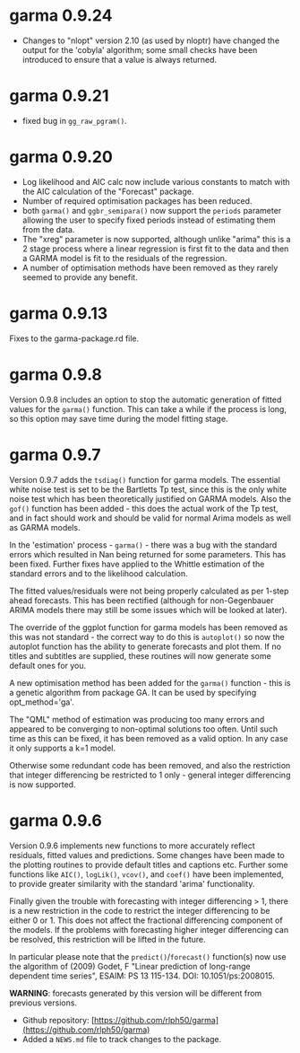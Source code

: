 # garma 0.9.24

- Changes to "nlopt" version 2.10 (as used by nloptr) have changed the output for the 'cobyla' algorithm; some small checks have been introduced to ensure that a value is always returned.

# garma 0.9.21

- fixed bug in `gg_raw_pgram()`.

# garma 0.9.20

- Log likelihood and AIC calc now include various constants to match with the AIC calculation of the "Forecast" package.
- Number of required optimisation packages has been reduced.
- both `garma()` and `ggbr_semipara()` now support the `periods` parameter allowing the user to specify fixed periods instead of estimating them from the data.
- The "xreg" parameter is now supported, although unlike "arima" this is a 2 stage process where a linear regression is first fit to the data and then a GARMA model is fit to the residuals of the regression.
- A number of optimisation methods have been removed as they rarely seemed to provide any benefit.

# garma 0.9.13

Fixes to the garma-package.rd file.

# garma 0.9.8

Version 0.9.8 includes an option to stop the automatic generation of fitted values for the `garma()` function. This can take a
while if the process is long, so this option may save time during the model fitting stage.

# garma 0.9.7

Version 0.9.7 adds the `tsdiag()` function for garma models. The essential white noise test is set to be the Bartletts Tp test,
since this is the only white noise test which has been theoretically justified on GARMA models. Also the `gof()` function has
been added - this does the actual work of the Tp test, and in fact should work and should be valid for normal Arima models
as well as GARMA models.

In the 'estimation' process - `garma()` - there was a bug with the standard errors which resulted in Nan being returned for some
parameters. This has been fixed. Further fixes have applied to the Whittle estimation of the standard errors and to the likelihood
calculation.

The fitted values/residuals were not being properly calculated as per 1-step ahead forecasts. This has been rectified
(although for non-Gegenbauer ARIMA models there may still be some issues which will be looked at later).

The override of the ggplot function for garma models has been removed as this was not standard - the correct way to do this
is `autoplot()` so now the autoplot function has the ability to generate forecasts and plot them. If no titles and 
subtitles are supplied, these routines will now generate some default ones for you.

A new optimisation method has been added for the `garma()` function - this is a genetic algorithm from package GA.
It can be used by specifying opt_method='ga'.

The "QML" method of estimation was producing too many errors and appeared to be converging to non-optimal solutions too often.
Until such time as this can be fixed, it has been removed as a valid option. In any case it only supports a k=1 model.

Otherwise some redundant code has been removed, and also the restriction that integer differencing be restricted to 1 
only - general integer differencing is now supported.

# garma 0.9.6

Version 0.9.6 implements new functions to more accurately reflect residuals, fitted values and predictions. 
Some changes have been made to the plotting routines to provide default titles and captions etc. 
Further some functions like `AIC()`, `logLik()`, `vcov()`, and `coef()` have been implemented, to provide 
greater similarity with the standard 'arima' functionality.

Finally given the trouble with forecasting with integer differencing > 1, there is a new restriction in the code to restrict
the integer differencing to be either 0 or 1. This does not affect the fractional differencing component of the models. 
If the problems with forecasting higher integer differencing can be resolved, this restriction will be lifted in the future.

In particular please note that the `predict()`/`forecast()` function(s) now use the algorithm of (2009) Godet, F
"Linear prediction of long-range dependent time series", ESAIM: PS 13 115-134. DOI: 10.1051/ps:2008015.

**WARNING**: forecasts generated by this version will be different from previous versions.

* Github repository: [https://github.com/rlph50/garma](https://github.com/rlph50/garma)
* Added a `NEWS.md` file to track changes to the package.
